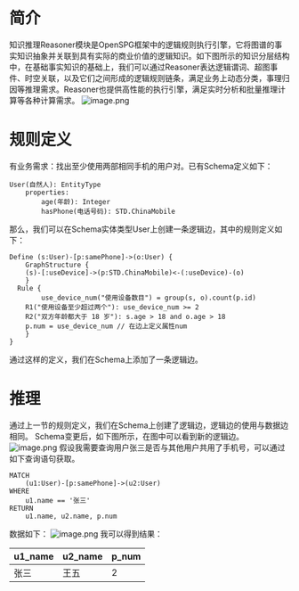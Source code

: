 # 简介

知识推理Reasoner模块是OpenSPG框架中的逻辑规则执行引擎，它将图谱的事实知识抽象并关联到具有实际的商业价值的逻辑知识。如下图所示的知识分层结构中，在基础事实知识的基础上，我们可以通过Reasoner表达逻辑谓词、超图事件、时空关联，以及它们之间形成的逻辑规则链条，满足业务上动态分类，事理归因等推理需求。Reasoner也提供高性能的执行引擎，满足实时分析和批量推理计算等各种计算需求。
![image.png](https://intranetproxy.alipay.com/skylark/lark/0/2024/png/1062/1704717960163-c38bc455-ae9d-4db2-8688-f3455dcf9568.png#clientId=u8d123083-7722-4&from=paste&height=257&id=u3a2d253e&originHeight=514&originWidth=1092&originalType=binary&ratio=2&rotation=0&showTitle=false&size=175213&status=done&style=none&taskId=u7479126c-96b2-4fbf-b8a0-851de9cf053&title=&width=546)

# 规则定义

有业务需求：找出至少使用两部相同手机的用户对。已有Schema定义如下：

```
User(自然人): EntityType
	properties:
		age(年龄): Integer
		hasPhone(电话号码): STD.ChinaMobile
```

那么，我们可以在Schema实体类型User上创建一条逻辑边，其中的规则定义如下：

```
Define (s:User)-[p:samePhone]->(o:User) {
	GraphStructure {
  	(s)-[:useDevice]->(p:STD.ChinaMobile)<-(:useDevice)-(o)
	}
  Rule {
		use_device_num("使用设备数目") = group(s, o).count(p.id) 
    R1("使用设备至少超过两个"): use_device_num >= 2
    R2("双方年龄都大于 18 岁"): s.age > 18 and o.age > 18
    p.num = use_device_num // 在边上定义属性num
	}
}
```

通过这样的定义，我们在Schema上添加了一条逻辑边。

# 推理

通过上一节的规则定义，我们在Schema上创建了逻辑边，逻辑边的使用与数据边相同。
Schema变更后，如下图所示，在图中可以看到新的逻辑边。
![image.png](https://intranetproxy.alipay.com/skylark/lark/0/2024/png/19043/1704685629368-8bd9bb83-d0f1-40d9-a80c-54f62540c58c.png#clientId=u94a4462f-40a1-4&from=paste&height=265&id=u380392b3&originHeight=530&originWidth=482&originalType=binary&ratio=2&rotation=0&showTitle=false&size=30758&status=done&style=none&taskId=ufe752cd1-d0ce-4f18-9bad-2e6757f8629&title=&width=241)
假设我需要查询用户张三是否与其他用户共用了手机号，可以通过如下查询语句获取。

```
MATCH
    (u1:User)-[p:samePhone]->(u2:User)
WHERE
    u1.name == '张三'
RETURN
    u1.name, u2.name, p.num
```

数据如下：
![image.png](https://intranetproxy.alipay.com/skylark/lark/0/2024/png/19043/1704685431071-35626386-4495-491c-a859-8aa910fb1971.png#clientId=ud9a5afaf-4bb5-4&from=paste&height=371&id=uad9fa176&originHeight=742&originWidth=962&originalType=binary&ratio=2&rotation=0&showTitle=false&size=64041&status=done&style=none&taskId=ufa966380-22cf-4ac3-8ae3-f7ed3a955ce&title=&width=481)
我可以得到结果：

| u1_name | u2_name | p_num |
|---------|---------|-------|
| 张三      | 王五      | 2     |






